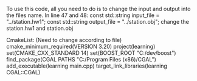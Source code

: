 To use this code, all you need to do is to change the input and output into the files name.
	In line 47 and 48:
const std::string input_file = "../station.hw1";
const std::string output_file = "../station.obj";
change the station.hw1 and station.obj



CmakeList: (Need to change according to file)
cmake_minimum_required(VERSION 3.20)
project(learning)
set(CMAKE_CXX_STANDARD 14)
set(BOOST_ROOT "C:/dev/boost")
find_package(CGAL PATHS "C:/Program Files (x86)/CGAL")
add_executable(learning main.cpp)
target_link_libraries(learning CGAL::CGAL)